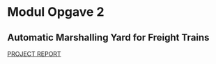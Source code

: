 # Modul Opgave 2
## Automatic Marshalling Yard for Freight Trains
[PROJECT REPORT](https://docs.google.com/document/d/1-UCPoNkIgPdRpl5MZvkFr21NAH-yxwd2bZ4lD8DffJY/edit#)


